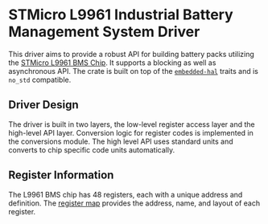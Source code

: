 # STMicro L9961 Industrial Battery Management System Driver

This driver aims to provide a robust API for building battery packs utilizing the [STMicro L9961 BMS Chip](https://www.st.com/en/power-management/l9961.html).
It supports a blocking as well as asynchronous API.
The crate is built on top of the [`embedded-hal`](https://github.com/rust-embedded/embedded-hal)  traits and is `no_std` compatible.

## Driver Design

The driver is built in two layers, the low-level register access layer and the high-level API layer.
Conversion logic for register codes is implemented in the conversions module.
The high level API uses standard units and converts to chip specific code units automatically.

## Register Information

The L9961 BMS chip has 48 registers, each with a unique address and definition.
The [register map](./register_info.md) provides the address, name, and layout of each register.
